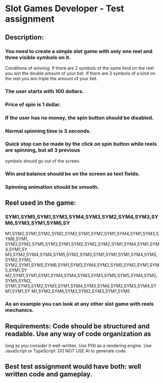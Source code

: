 # Slot Games Developer - Test assignment

## Description:
### You need to create a simple slot game with only one reel and three visible symbols on it.
Conditions of winning: If there are 2 symbols of the same kind on the reel you win the double
amount of your bet. If there are 3 symbols of a kind on the reel you win triple the amount of your
bet.

### The user starts with 100 dollars.

### Price of spin is 1 dollar.

### If the user has no money, the spin button should be disabled.

### Normal spinning time is 3 seconds.

### Quick stop can be made by the click on spin button while reels are spinning, but all 3 previous
symbols should go out of the screen.

### Win and balance should be on the screen as text fields.

### Spinning animation should be smooth.

## Reel used in the game:
### SYM1,SYM5,SYM1,SYM3,SYM4,SYM3,SYM2,SYM4,SYM3,SYM6,SYM3,SYM1,SYM6,SY
M1,SYM2,SYM1,SYM2,SYM2,SYM2,SYM1,SYM2,SYM1,SYM4,SYM1,SYM3,SYM6,SYM1,
SYM3,SYM2,SYM5,SYM3,SYM1,SYM2,SYM2,SYM2,SYM1,SYM4,SYM1,SYM4,SYM1,SY
M3,SYM2,SYM4,SYM4,SYM5,SYM2,SYM3,SYM1,SYM1,SYM1,SYM4,SYM5,SYM2,SYM2,
SYM2,SYM1,SYM5,SYM6,SYM1,SYM3,SYM4,SYM2,SYM5,SYM2,SYM1,SYM5,SYM1,SY
M2,SYM1,SYM1,SYM1,SYM4,SYM4,SYM3,SYM3,SYM5,SYM5,SYM4,SYM2,SYM5,SYM2,
SYM1,SYM3,SYM2,SYM3,SYM1,SYM4,SYM3,SYM4,SYM2,SYM3,SYM4,SYM1,SYM1,SY
M1,SYM2,SYM6,SYM3,SYM2,SYM3,SYM1,SYM5

### As an example you can look at any other slot game with reels mechanics.

## Requirements: Code should be structured and readable. Use any way of code organization as
long as you consider it well-written. Use PIXI as a rendering engine. Use JavaScript or
TypeScript. DO NOT USE AI to generate code.

## Best test assignment would have both: well written code and gameplay.
